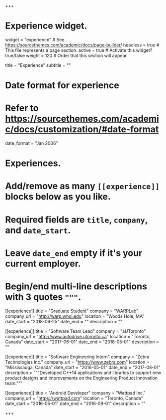 +++
# Experience widget.
widget = "experience"  # See https://sourcethemes.com/academic/docs/page-builder/
headless = true  # This file represents a page section.
active = true  # Activate this widget? true/false
weight = 120  # Order that this section will appear.

title = "Experience"
subtitle = ""

# Date format for experience
#   Refer to https://sourcethemes.com/academic/docs/customization/#date-format
date_format = "Jan 2006"

# Experiences.
#   Add/remove as many `[[experience]]` blocks below as you like.
#   Required fields are `title`, `company`, and `date_start`.
#   Leave `date_end` empty if it's your current employer.
#   Begin/end multi-line descriptions with 3 quotes `"""`.
[[experience]]
  title = "Graduate Student"
  company = "WARPLab"
  company_url = "http://warp.whoi.edu"
  location = "Woods Hole, MA"
  date_start = "2018-06-25"
  date_end = ""
  description = ""

[[experience]]
  title = "Software Team Lead"
  company = "aUToronto"
  company_url = "http://www.autodrive.utoronto.ca"
  location = "Toronto, Canada"
  date_start = "2017-06-01"
  date_end = "2018-05-01"
  description = ""

[[experience]]
  title = "Software Engineering Intern"
  company = "Zebra Technologies Inc."
  company_url = "https://www.zebra.com"
  location = "Mississauga, Canada"
  date_start = "2016-05-01"
  date_end = "2017-08-01"
  description = """Developed C++14 applications and libraries to support new product designs and improvements on the Engineering Product Innovation team."""

[[experience]]
  title = "Android Developer"
  company = "Wattpad Inc."
  company_url = "https://wattpad.com"
  location = "Toronto, Canada"
  date_start = "2016-05-01"
  date_end = "2016-09-01"
  description = ""

+++
